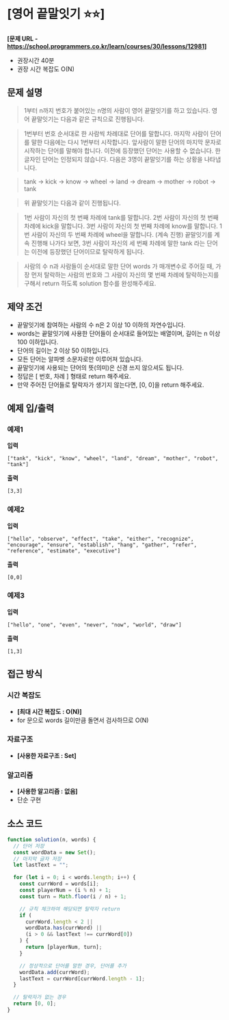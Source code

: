 # [영어 끝말잇기 ⭐⭐]

**[문제 URL - https://school.programmers.co.kr/learn/courses/30/lessons/12981]**

-   권장시간 40분
-   권장 시간 복잡도 O(N)

## 문제 설명

> 1부터 n까지 번호가 붙어있는 n명의 사람이 영어 끝말잇기를 하고 있습니다. 영어 끝말잇기는 다음과 같은 규칙으로 진행됩니다.

> 1번부터 번호 순서대로 한 사람씩 차례대로 단어를 말합니다.
> 마지막 사람이 단어를 말한 다음에는 다시 1번부터 시작합니다.
> 앞사람이 말한 단어의 마지막 문자로 시작하는 단어를 말해야 합니다.
> 이전에 등장했던 단어는 사용할 수 없습니다.
> 한 글자인 단어는 인정되지 않습니다.
> 다음은 3명이 끝말잇기를 하는 상황을 나타냅니다.

> tank → kick → know → wheel → land → dream → mother → robot → tank

> 위 끝말잇기는 다음과 같이 진행됩니다.

> 1번 사람이 자신의 첫 번째 차례에 tank를 말합니다.
> 2번 사람이 자신의 첫 번째 차례에 kick을 말합니다.
> 3번 사람이 자신의 첫 번째 차례에 know를 말합니다.
> 1번 사람이 자신의 두 번째 차례에 wheel을 말합니다.
> (계속 진행)
> 끝말잇기를 계속 진행해 나가다 보면, 3번 사람이 자신의 세 번째 차례에 말한 tank 라는 단어는 이전에 등장했던 단어이므로 탈락하게 됩니다.

> 사람의 수 n과 사람들이 순서대로 말한 단어 words 가 매개변수로 주어질 때, 가장 먼저 탈락하는 사람의 번호와 그 사람이 자신의 몇 번째 차례에 탈락하는지를 구해서 return 하도록 solution 함수를 완성해주세요.

## 제약 조건

-   끝말잇기에 참여하는 사람의 수 n은 2 이상 10 이하의 자연수입니다.
-   words는 끝말잇기에 사용한 단어들이 순서대로 들어있는 배열이며, 길이는 n 이상 100 이하입니다.
-   단어의 길이는 2 이상 50 이하입니다.
-   모든 단어는 알파벳 소문자로만 이루어져 있습니다.
-   끝말잇기에 사용되는 단어의 뜻(의미)은 신경 쓰지 않으셔도 됩니다.
-   정답은 [ 번호, 차례 ] 형태로 return 해주세요.
-   만약 주어진 단어들로 탈락자가 생기지 않는다면, [0, 0]을 return 해주세요.

## 예제 입/출력

### 예제1

**입력**

`["tank", "kick", "know", "wheel", "land", "dream", "mother", "robot", "tank"]`

**출력**

`[3,3]`

### 예제2

**입력**

`["hello", "observe", "effect", "take", "either", "recognize", "encourage", "ensure", "establish", "hang", "gather", "refer", "reference", "estimate", "executive"]`

**출력**

`[0,0]`

### 예제3

**입력**

`["hello", "one", "even", "never", "now", "world", "draw"]`

**출력**

`[1,3]`

## 접근 방식

### 시간 복잡도

- **[최대 시간 복잡도 : O(N)]**
- for 문으로 words 길이만큼 돌면서 검사하므로 O(N)

### 자료구조

- **[사용한 자료구조 : Set]**

### 알고리즘

- **[사용한 알고리즘 : 없음]**
- 단순 구현

## 소스 코드

```javascript
function solution(n, words) {
  // 단어 저장
  const wordData = new Set();
  // 마지막 글자 저장
  let lastText = "";

  for (let i = 0; i < words.length; i++) {
    const currWord = words[i];
    const playerNum = (i % n) + 1;
    const turn = Math.floor(i / n) + 1;

    // 규칙 체크하여 해당되면 탈락자 return
    if (
      currWord.length < 2 ||
      wordData.has(currWord) ||
      (i > 0 && lastText !== currWord[0])
    ) {
      return [playerNum, turn];
    }

    // 정상적으로 단어를 말한 경우, 단어를 추가
    wordData.add(currWord);
    lastText = currWord[currWord.length - 1];
  }

  // 탈락자가 없는 경우
  return [0, 0];
}
```
